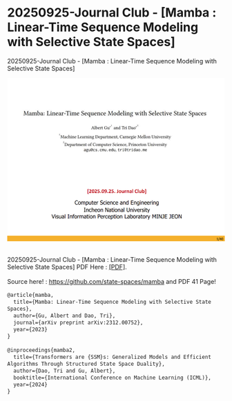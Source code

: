 # 20250925-Journal Club - [Mamba : Linear-Time Sequence Modeling with Selective State Spaces]
20250925-Journal Club - [Mamba : Linear-Time Sequence Modeling with Selective State Spaces]
<center><img src="misc/250925_저널클럽_Mamba-SSM.png" width="750" style="center"></center>
&nbsp;
<!-- TODO add the paper to something and link. -->

20250925-Journal Club - [Mamba : Linear-Time Sequence Modeling with Selective State Spaces] PDF Here : [[PDF]](misc/250925_저널클럽_Mamba-SSM.pdf).
<br>
<br>
Source here! : https://github.com/state-spaces/mamba and PDF 41 Page!
```
@article{mamba,
  title={Mamba: Linear-Time Sequence Modeling with Selective State Spaces},
  author={Gu, Albert and Dao, Tri},
  journal={arXiv preprint arXiv:2312.00752},
  year={2023}
}

@inproceedings{mamba2,
  title={Transformers are {SSM}s: Generalized Models and Efficient Algorithms Through Structured State Space Duality},
  author={Dao, Tri and Gu, Albert},
  booktitle={International Conference on Machine Learning (ICML)},
  year={2024}
}

```

